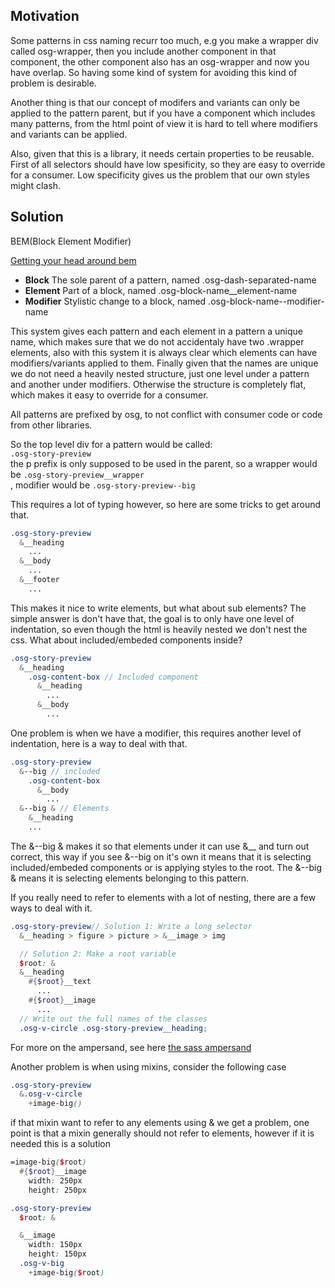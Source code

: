 ## Motivation

Some patterns in css naming recurr too much, e.g you make a wrapper div called osg-wrapper, then you include another component in that component, the other component also has an osg-wrapper and now you have overlap. So having some kind of system for avoiding this kind of problem is desirable.

Another thing is that our concept of modifers and variants can only be applied to the pattern parent, but if you have a component which includes many patterns, from the html point of view it is hard to tell where modifiers and variants can be applied.

Also, given that this is a library, it needs certain properties to be reusable. First of all selectors should have low spesificity, so they are easy to override for a consumer. Low specificity gives us the problem that our own styles might clash.

## Solution

BEM(Block Element Modifier)

[Getting your head around bem](https://csswizardry.com/2013/01/mindbemding-getting-your-head-round-bem-syntax/)

- **Block** The sole parent of a pattern, named .osg-dash-separated-name
- **Element** Part of a block, named .osg-block-name\_\_element-name
- **Modifier** Stylistic change to a block, named .osg-block-name--modifier-name

This system gives each pattern and each element in a pattern a unique name, which makes sure that we do not accidentaly have two .wrapper elements, also with this system it is always clear which elements can have modifiers/variants applied to them. Finally given that the names are unique we do not need a heavily nested structure, just one level under a pattern and another under modifiers. Otherwise the structure is completely flat, which makes it easy to override for a consumer.

All patterns are prefixed by osg, to not conflict with consumer code or code from other libraries.

So the top level div for a pattern would be called:  
`.osg-story-preview`  
the p prefix is only supposed to be used in the parent, so a wrapper would be
`.osg-story-preview__wrapper`  
, modifier would be
`.osg-story-preview--big`

This requires a lot of typing however, so here are some tricks to get around that.

```scss
.osg-story-preview
  &__heading
    ...
  &__body
    ...
  &__footer
    ...
```

This makes it nice to write elements, but what about sub elements?
The simple answer is don't have that, the goal is to only have one level of indentation, so even though the html is heavily nested we don't nest the css.
What about included/embeded components inside?

```scss
.osg-story-preview
  &__heading
    .osg-content-box // Included component
      &__heading
        ...
      &__body
        ...
```

One problem is when we have a modifier, this requires another level of indentation, here is a way to deal with that.

```scss
.osg-story-preview
  &--big // included
    .osg-content-box
      &__body
        ...
  &--big & // Elements
    &__heading
    ...
```

The &--big & makes it so that elements under it can use &\_\_ and turn out correct, this way if you see &--big on it's own it means that it is selecting included/embeded components or is applying styles to the root. The &--big & means it is selecting elements belonging to this pattern.

If you really need to refer to elements with a lot of nesting, there are a few ways to deal with it.

```scss
.osg-story-preview// Solution 1: Write a long selector
  &__heading > figure > picture > &__image > img

  // Solution 2: Make a root variable
  $root: &
  &__heading
    #{$root}__text
      ...
    #{$root}__image
      ...
  // Write out the full names of the classes
  .osg-v-circle .osg-story-preview__heading;
```

For more on the ampersand, see here [the sass ampersand](https://css-tricks.com/the-sass-ampersand/)

Another problem is when using mixins, consider the following case

```scss
.osg-story-preview
  &.osg-v-circle
    +image-big()
```

if that mixin want to refer to any elements using & we get a problem, one point is that a mixin generally should not refer to elements, however if it is needed this is a solution

```scss
=image-big($root)
  #{$root}__image
    width: 250px
    height: 250px

.osg-story-preview
  $root: &

  &__image
    width: 150px
    height: 150px
  .osg-v-big
    +image-big($root)
```
